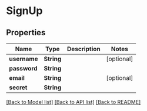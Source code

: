 # SignUp

## Properties
Name | Type | Description | Notes
------------ | ------------- | ------------- | -------------
**username** | **String** |  | [optional] 
**password** | **String** |  | 
**email** | **String** |  | [optional] 
**secret** | **String** |  | 

[[Back to Model list]](../README.md#documentation-for-models) [[Back to API list]](../README.md#documentation-for-api-endpoints) [[Back to README]](../README.md)


